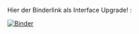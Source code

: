 Hier der Binderlink als Interface Upgrade! :

[![Binder](https://mybinder.org/badge_logo.svg)](https://mybinder.org/v2/gh/martinfoer/neronal_network_doc/master?urlpath=lab)


